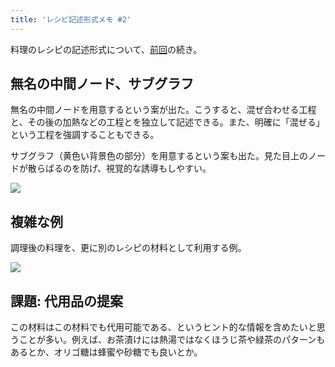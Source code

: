 ```yaml
---
title: 'レシピ記述形式メモ #2'
---
```

料理のレシピの記述形式について、[前回](https://r7kamura.com/articles/2022-05-13-mermaid-recipe-memo)の続き。

無名の中間ノード、サブグラフ
--------------

無名の中間ノードを用意するという案が出た。こうすると、混ぜ合わせる工程と、その後の加熱などの工程とを独立して記述できる。また、明確に「混ぜる」という工程を強調することもできる。

サブグラフ（黄色い背景色の部分）を用意するという案も出た。見た目上のノードが散らばるのを防げ、視覚的な誘導もしやすい。

![](https://lh6.googleusercontent.com/DGeNQ2LbuJWXxhoe0g9VbR99dBjogq5R2OD6CjuP7DLS11IVG7Q9SxmeSJLv0Scq9xu7-X8PyWK_I-_mPix2P2uSZIeGpoTLBVCX4OfMrQ1HLSwlf7nxh-BiCMLHUy08O0ZbYrHmsgqhJvqenw)

複雑な例
----

調理後の料理を、更に別のレシピの材料として利用する例。

![](https://lh4.googleusercontent.com/yjSuwhcdUwFrOtE_bVEQB9VNWzgsgIvsf7KcoADzuG5jadiKlPWY7za4yaA1IZgM61KKC7z-9ReOauFH-4uogIm8huZd4JzTDUcOoFbGu5-RjBShA82VHsWAOCAJYUnop8QsXiavBhcrXwXXzQ)

課題: 代用品の提案
----------

この材料はこの材料でも代用可能である、というヒント的な情報を含めたいと思うことが多い。例えば、お茶漬けには熱湯ではなくほうじ茶や緑茶のパターンもあるとか、オリゴ糖は蜂蜜や砂糖でも良いとか。

